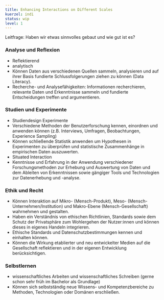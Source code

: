 ```yaml
---
title: Enhancing Interactions on Different Scales
kuerzel: indi
status: wip
level: 1
---
```


Leitfrage: Haben wir etwas sinnvolles gebaut und wie gut ist es?

### Analyse und Reflexion
- Reflektierend
- analytisch
- Können Daten aus verschiedenen Quellen sammeln, analysieren und auf ihrer Basis fundierte Schlussfolgerungen ziehen zu können (Data Literacy).
- Recherche- und Analysefähigkeiten: Informationen recherchieren, relevante Daten und Erkenntnisse sammeln und fundierte Entscheidungen treffen und argumentieren.

### Studien und Experimente
- Studiendesign Experimente
- Verschiedene Methoden der Benutzerforschung kennen, einordnen und anwenden können (z.B. Interviews, Umfragen, Beobachtungen, Experience Sampling)
- Können schließende Statistik anwenden um Hypothesen in Experimenten zu überprüfen und statistische Zusammenhänge in empirischen Daten auszuwerten.
- Situated Interaction
- Kenntnisse und Erfahrung in der Anwendung verschiedener Forschungsmethoden zur Erhebung und Auswertung von Daten und dem Ableiten von Erkenntnissen sowie  gängiger Tools und Technologien zur Datenerhebung und -analyse.

### Ethik und Recht
- Können Interaktion auf Mikro- (Mensch-Produkt), Meso- (Mensch-Unternehmen/Institution) und Makro-Ebene (Mensch-Gesellschaft) wahrnehmen und gestalten.
- Haben ein Verständnis von ethischen Richtlinien, Standards sowie dem Schutz der Privatsphäre zum Wohlergehen der Nutzer:innen und können dieses in eigenes Handeln integrieren.
- Ethische Standards und Datenschutzbestimmungen kennen und einhalten können.
- Können die Wirkung etablierter und neu entwickelter Medien auf die Gesellschaft reflektieren und in der eigenen Entwicklung berücksichtigen.

### Selbstlernen
- wissenschaftliches Arbeiten und wissenschaftliches Schreiben (gerne schon sehr früh im Bachelor als Grundlage)
- Können sich selbstständig neue Wissens- und Kompetenzbereiche zu Methoden, Technologien oder Domänen erschließen.